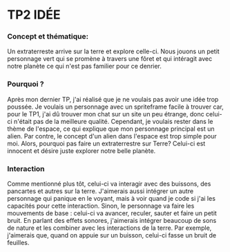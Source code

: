 # TP2 IDÉE

###  Concept et thématique:
Un extraterreste arrive sur la terre et explore celle-ci. Nous jouons un petit personnage vert qui se promène à travers une fôret et qui intéragit avec notre planète ce qui n'est pas familier pour ce denrier.

###  Pourquoi ?
Après mon dernier TP, j'ai réalisé que je ne voulais pas avoir une idée trop poussée. Je voulais un personnage avec un spriteframe facile à trouver car, pour le TP1, j'ai dû trouver mon chat sur un site un peu étrange, donc celui-ci n'était pas de la meilleure qualité. Cependant, je voulais rester dans le thème de l'espace, ce qui explique que mon personnage principal est un alien. Par contre, le concept d'un alien dans l'espace est trop simple pour moi. Alors, pourquoi pas faire un extraterrestre sur Terre? Celui-ci est innocent et désire juste explorer notre belle planète.

###  Interaction
Comme mentionné plus tôt, celui-ci va interagir avec des buissons, des pancartes et autres sur la terre. J'aimerais aussi intégrer un autre personnage qui panique en le voyant, mais à voir quand je code si j'ai les capacités pour cette interaction. Sinon, le personnage va faire les mouvements de base : celui-ci va avancer, reculer, sauter et faire un petit bruit. En parlant des effets sonores, j'aimerais intégrer beaucoup de sons de nature et les combiner avec les interactions de la terre. Par exemple, j'aimerais que, quand on appuie sur un buisson, celui-ci fasse un bruit de feuilles.
